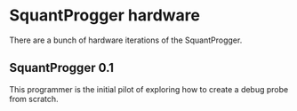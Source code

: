# SquantProgger hardware
There are a bunch of hardware iterations of the SquantProgger.
## SquantProgger 0.1
This programmer is the initial pilot of exploring how to create a debug probe from scratch.